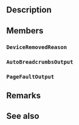 ## Description

## Members

### `DeviceRemovedReason`

### `AutoBreadcrumbsOutput`

### `PageFaultOutput`

## Remarks

## See also